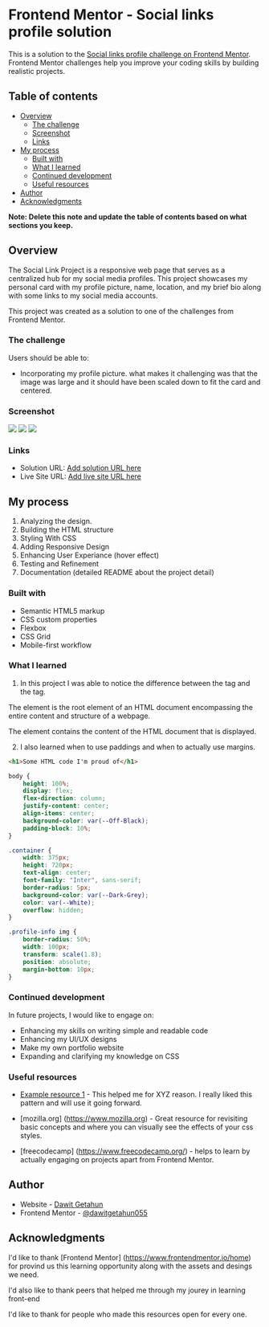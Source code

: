 # Frontend Mentor - Social links profile solution

This is a solution to the [Social links profile challenge on Frontend Mentor](https://www.frontendmentor.io/challenges/social-links-profile-UG32l9m6dQ). Frontend Mentor challenges help you improve your coding skills by building realistic projects. 

## Table of contents

- [Overview](#overview)
  - [The challenge](#the-challenge)
  - [Screenshot](#screenshot)
  - [Links](#links)
- [My process](#my-process)
  - [Built with](#built-with)
  - [What I learned](#what-i-learned)
  - [Continued development](#continued-development)
  - [Useful resources](#useful-resources)
- [Author](#author)
- [Acknowledgments](#acknowledgments)

**Note: Delete this note and update the table of contents based on what sections you keep.**

## Overview

The Social Link Project is a responsive web page that serves as a centralized hub for my social media profiles. This project showcases my personal card with my profile picture, name, location, and my brief bio along with some links to my social media accounts. 

This project was created as a solution to one of the challenges from Frontend Mentor.

### The challenge

Users should be able to:

- Incorporating my profile picture. what makes it challenging was that the image was large and it should have been scaled down to fit the card and centered.

### Screenshot

![](./design/Desktop-design(Dawit_Getahun).png)
![](./design/Active-state.png)
![](./design/mobile-design.jpg-design(Dawit_Getahun).png.png) 

### Links

- Solution URL: [Add solution URL here](https://your-solution-url.com)
- Live Site URL: [Add live site URL here](https://your-live-site-url.com)

## My process

1. Analyzing the design.
2. Building the HTML structure
3. Styling With CSS
4. Adding Responsive Design
5. Enhancing User Experiance (hover effect)
6. Testing and Refinement
7. Documentation (detailed README about the project detail)

### Built with

- Semantic HTML5 markup
- CSS custom properties
- Flexbox
- CSS Grid
- Mobile-first workflow

### What I learned

1. In this project I was able to notice the     difference between the <html> tag and the <body> tag. 

The <html> element is the root element of an HTML document encompassing the entire content and structure of a webpage.

The <body> element contains the content of the HTML document that is displayed. 

2. I also learned when to use paddings and when to actually use margins.

```html
<h1>Some HTML code I'm proud of</h1>
```
```css
body {
    height: 100%;
    display: flex;
    flex-direction: column;
    justify-content: center;
    align-items: center;
    background-color: var(--Off-Black);
    padding-block: 10%;
}

.container {
    width: 375px;
    height: 720px;
    text-align: center;
    font-family: "Inter", sans-serif;
    border-radius: 5px;
    background-color: var(--Dark-Grey);
    color: var(--White);
    overflow: hidden;
}

.profile-info img {
    border-radius: 50%;
    width: 100px;
    transform: scale(1.8);
    position: absolute;
    margin-bottom: 10px;
}
```

### Continued development

In future projects, I would like to engage on:

- Enhancing my skills on writing simple and readable code
- Enhancing my UI/UX designs 
- Make my own portfolio website
- Expanding and clarifying my knowledge on CSS 

### Useful resources

- [Example resource 1](https://www.example.com) - This helped me for XYZ reason. I really liked this pattern and will use it going forward.

- [mozilla.org] (https://www.mozilla.org) - Great resource for revisiting basic concepts and where you can visually see the effects of your css styles.

- [freecodecamp] (https://www.freecodecamp.org/) - helps to learn by actually engaging on projects apart from Frontend Mentor.

## Author

- Website - [Dawit Getahun](https://www.your-site.com)
- Frontend Mentor - [@dawitgetahun055](https://www.frontendmentor.io/profile/yourusername)

## Acknowledgments

I'd like to thank [Frontend Mentor] (https://www.frontendmentor.io/home) for provind us this learning opportunity along with the assets and desings we need. 

I'd also like to thank peers that helped me through my jourey in learning front-end

I'd like to thank for people who made this resources open for every one.
